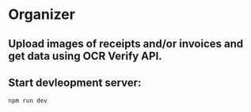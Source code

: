 # Organizer

## Upload images of receipts and/or invoices and get data using OCR Verify API.

## Start devleopment server:
`npm run dev`


